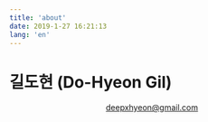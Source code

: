 ```yaml
---
title: 'about'
date: 2019-1-27 16:21:13
lang: 'en'
---
```


# 길도현 (Do-Hyeon Gil)

<div align="center">

deepxhyeon@gmail.com

<!--_Thank you for reading my resume. If you want to contact me, Please send me an email._-->

</div>
